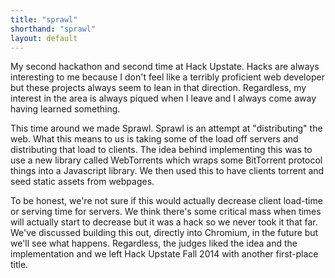 ```yaml
---
title: "sprawl"
shorthand: "sprawl"
layout: default
---
```

My second hackathon and second time at Hack Upstate. Hacks are always interesting to me because I don't feel like a terribly proficient web developer but these projects always seem to lean in that direction. Regardless, my interest in the area is always piqued when I leave and I always come away having learned something.

This time around we made Sprawl. Sprawl is an attempt at "distributing" the web. What this means to us is taking some of the load off servers and distributing that load to clients. The idea behind implementing this was to use a new library called WebTorrents which wraps some BitTorrent protocol things into a Javascript library. We then used this to have clients torrent and seed static assets from webpages.

To be honest, we're not sure if this would actually decrease client load-time or serving time for servers. We think there's some critical mass when times will actually start to decrease but it was a hack so we never took it that far. We've discussed building this out, directly into Chromium, in the future but we'll see what happens. Regardless, the judges liked the idea and the implementation and we left Hack Upstate Fall 2014 with another first-place title.